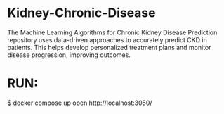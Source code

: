 # Kidney-Chronic-Disease
The Machine Learning Algorithms for Chronic Kidney Disease Prediction repository uses data-driven approaches to accurately predict CKD in patients. This helps develop personalized treatment plans and monitor disease progression, improving outcomes.

# RUN:
  $ docker compose up
  open http://localhost:3050/ 
